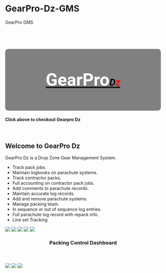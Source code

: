 # GearPro-Dz-GMS
GearPro GMS

<style>
@import url('https://fonts.googleapis.com/css?family=Roboto');   

#logo em{
  font-size: 55%;
  color: #000000;
}

#logo h3{
  font-size: 400%;
  line-height: 200px;
  font-weight: bold;
  font-family: "Roboto";
  color: #FFFFFF;
}

#logo span {
  color:red;    
}

logo a {
   text-decoration: none;
}

#logo {
  text-align: center;
  height: 200px;
  background-color: grey;
  border-radius: 10px;
}

footer {
    text-align:center;
}
</style>

 <link rel="icon" href="https://s3.amazonaws.com/jwm-product-images/gearproImages/parachuteImage.ico" type="image/x-icon" />
 <div id="logo">
<a href="http://gearpro.jodymoore.net/login" ><h3>GearPro<em>D<span>z</span></em></h3> </a>
</div>

<h4> Click above to checkout Gearpro Dz</h4>
<br>

## Welcome to GearPro Dz 

GearPro Dz is a Drop Zone Gear Management System. 

- Track pack jobs.
- Maintain logbooks on parachute systems.
- Track contractor packs.
- Full accounting on contractor pack jobs.
- Add comments to parachute records.
- Maintain accurate log records.
- Add and remove parachute systems.
- Manage packing team. 
- In sequence or out of sequence log entries.
- Full parachute log record with repack info.
- Line set Tracking 

<img src="https://s3.amazonaws.com/jwm-product-images/gearproImages/gearpro-image-01.png" >

<img src="https://s3.amazonaws.com/jwm-product-images/gearproImages/gearpro-image-22.png" >

<img src="https://s3.amazonaws.com/jwm-product-images/gearproImages/gearpro-image-03.png" >

<img src="https://s3.amazonaws.com/jwm-product-images/gearproImages/gearpro-image-23.png" >

<img src="https://s3.amazonaws.com/jwm-product-images/gearproImages/gearpro-image-05.png" >

<header><h3>Packing Control Dashboard</h3></header>

<img src="https://s3.amazonaws.com/jwm-product-images/gearproImages/gearpro-image-06.png" >

<img src="https://s3.amazonaws.com/jwm-product-images/gearproImages/gearpro-image-07.png" >

<img src="https://s3.amazonaws.com/jwm-product-images/gearproImages/gearpro-image-21.png" >
